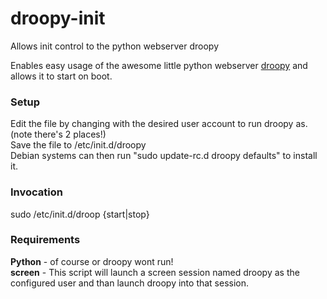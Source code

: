 # droopy-init
Allows init control to the python webserver droopy

Enables easy usage of the awesome little python webserver <a href="http://stackp.online.fr/?p=28">droopy</a> and allows it to start on boot.
<h3>Setup</h3>
Edit the file by changing <username> with the desired user account to run droopy as. (note there's 2 places!)<br />
Save the file to /etc/init.d/droopy<br />
Debian systems can then run "sudo update-rc.d droopy defaults" to install it.

<h3>Invocation</h3>
sudo /etc/init.d/droop {start|stop}

<h3>Requirements</h3>
<b>Python</b>  - of course or droopy wont run!<br />
<b>screen</b> - This script will launch a screen session named droopy as the configured user and than launch droopy into that session.
